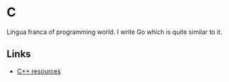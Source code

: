 # C
Lingua franca of programming world. I write Go which is quite similar to it.

## Links
- [C++  resources](https://github.com/MattPD/cpplinks)